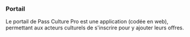 ### Portail

Le portail de Pass Culture Pro est une application (codée en web),
permettant aux acteurs culturels de s'inscrire pour y ajouter leurs offres.
